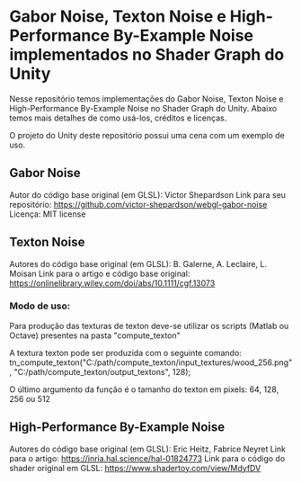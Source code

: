 Gabor Noise, Texton Noise e High-Performance By-Example Noise implementados no Shader Graph do Unity
=====================

Nesse repositório temos implementações do Gabor Noise, Texton Noise e High-Performance By-Example Noise no Shader Graph do Unity. Abaixo temos mais detalhes de como usá-los, créditos e licenças.

O projeto do Unity deste repositório possui uma cena com um exemplo de uso.

## Gabor Noise
Autor do código base original (em GLSL): Victor Shepardson
Link para seu repositório: https://github.com/victor-shepardson/webgl-gabor-noise
Licença: MIT license


## Texton Noise
Autores do código base original (em GLSL): B. Galerne, A. Leclaire, L. Moisan
Link para o artigo e código base original: https://onlinelibrary.wiley.com/doi/abs/10.1111/cgf.13073

### Modo de uso:
Para produção das texturas de texton deve-se utilizar os scripts (Matlab ou Octave) presentes na pasta "compute_texton"

A textura texton pode ser produzida com o seguinte comando:
tn_compute_texton("C:/path/compute_texton/input_textures/wood_256.png", "C:/path/compute_texton/output_textons", 128);

O último argumento da função é o tamanho do texton em pixels: 64, 128, 256 ou 512

## High-Performance By-Example Noise
Autores do código base original (em GLSL): Eric Heitz, Fabrice Neyret
Link para o artigo: https://inria.hal.science/hal-01824773
Link para o código do shader original em GLSL: https://www.shadertoy.com/view/MdyfDV
